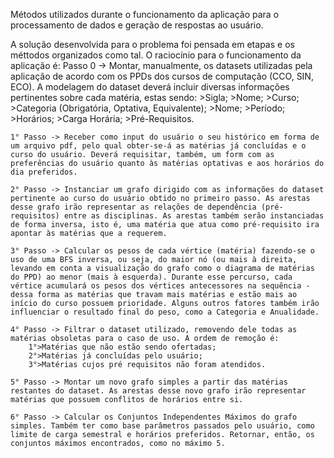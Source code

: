 Métodos utilizados durante o funcionamento da aplicação para o processamento de dados e geração de respostas ao usuário.

A solução desenvolvida para o problema foi pensada em etapas e os méttodos organizados como tal. O raciocínio para o funcionamento da aplicação é:
    Passo 0 -> Montar, manualmente, os datasets utilizadas pela aplicação de acordo com os PPDs dos cursos de computação (CCO, SIN, ECO). A modelagem do dataset deverá incluir diversas informações pertinentes sobre cada matéria, estas sendo:
        >Sigla;
        >Nome;
        >Curso;
        >Categoria (Obrigatória, Optativa, Equivalente);
        >Nome;
        >Período;
        >Horários;
        >Carga Horária;
        >Pré-Requisitos.

    1° Passo -> Receber como input do usuário o seu histórico em forma de um arquivo pdf, pelo qual obter-se-á as matérias já concluídas e o curso do usuário. Deverá requisitar, também, um form com as preferências do usuário quanto às matérias optativas e aos horários do dia preferidos.

    2° Passo -> Instanciar um grafo dirigido com as informações do dataset pertinente ao curso do usuário obtido no primeiro passo. As arestas desse grafo irão representar as relações de dependência (pré-requisitos) entre as disciplinas. As arestas também serão instanciadas de forma inversa, isto é, uma matéria que atua como pré-requisito ira apontar às matérias que a requerem.
    
    3° Passo -> Calcular os pesos de cada vértice (matéria) fazendo-se o uso de uma BFS inversa, ou seja, do maior nó (ou mais à direita, levando em conta a visualização do grafo como o diagrama de matérias do PPD) ao menor (mais à esquerda). Durante esse percurso, cada vértice acumulará os pesos dos vértices antecessores na sequência - dessa forma as matérias que travam mais matérias e estão mais ao início do curso possuem prioridade. Alguns outros fatores também irão influenciar o resultado final do peso, como a Categoria e Anualidade.

    4° Passo -> Filtrar o dataset utilizado, removendo dele todas as matérias obsoletas para o caso de uso. A ordem de remoção é:
        1°>Matérias que não estão sendo ofertadas;
        2°>Matérias já concluídas pelo usuário;
        3°>Matérias cujos pré requisitos não foram atendidos.

    5° Passo -> Montar um novo grafo simples a partir das matérias restantes do dataset. As arestas desse novo grafo irão representar matérias que possuem conflitos de horários entre si.

    6° Passo -> Calcular os Conjuntos Independentes Máximos do grafo simples. Também ter como base parâmetros passados pelo usuário, como limite de carga semestral e horários preferidos. Retornar, então, os conjuntos máximos encontrados, como no máximo 5.